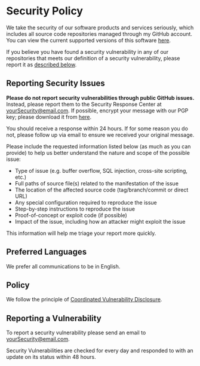# Security Policy
We take the security of our software products and services seriously, which includes all source code repositories managed through my GitHub account. You can view the current supported versions of this software [here][supported].

If you believe you have found a security vulnerability in any of our repositories that meets our definition of a security vulnerability, please report it as [described below](#reporting-a-vulnerability).

## Reporting Security Issues

**Please do not report security vulnerabilities through public GitHub issues.** Instead, please
report them to the Security Response Center at [yourSecurity@email.com][security-email].
If possible, encrypt your message with our PGP key; please download it from [here][pubkey].

You should receive a response within 24 hours. If for some reason you do not, please follow up via
email to ensure we received your original message.

Please include the requested information listed below (as much as you can provide) to help us better
understand the nature and scope of the possible issue:

  * Type of issue (e.g. buffer overflow, SQL injection, cross-site scripting, etc.)
  * Full paths of source file(s) related to the manifestation of the issue
  * The location of the affected source code (tag/branch/commit or direct URL)
  * Any special configuration required to reproduce the issue
  * Step-by-step instructions to reproduce the issue
  * Proof-of-concept or exploit code (if possible)
  * Impact of the issue, including how an attacker might exploit the issue

This information will help me triage your report more quickly.

## Preferred Languages

We prefer all communications to be in English.

## Policy

We follow the principle of [Coordinated Vulnerability Disclosure][cvd].

## Reporting a Vulnerability

To report a security vulnerability please send an email to [yourSecurity@email.com][security-email].

Security Vulnerabilities are checked for every day and responded to with an update on its status within 48 hours.

[security-email]: mailto:yourSecurity@email.com
[pubkey]: #
[supported]: ./SLC.md
[cvd]: ./docs/Coordinated_Vulnerability_Disclosure.md